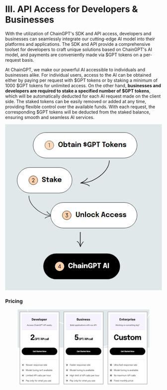 # III. API Access for Developers & Businesses

With the utilization of ChainGPT's SDK and API access, developers and businesses can seamlessly integrate our cutting-edge AI model into their platforms and applications. The SDK and API provide a comprehensive toolset for developers to craft unique solutions based on ChainGPT's AI model, and payments are conveniently made via $GPT tokens on a per-request basis.

At ChainGPT, we make our powerful AI accessible to individuals and businesses alike. For individual users, access to the AI can be obtained either by paying per request with $GPT tokens or by staking a minimum of 1000 $GPT tokens for unlimited access. On the other hand, **businesses and developers are required to stake a specified number of $GPT tokens**, which will be automatically deducted for each AI request made on the client side. The staked tokens can be easily removed or added at any time, providing flexible control over the available funds. With each request, the corresponding $GPT tokens will be deducted from the staked balance, ensuring smooth and seamless AI services.

__![](<../../.gitbook/assets/image (1).png>)__

### Pricing

<figure><img src="../../.gitbook/assets/image (2).png" alt=""><figcaption></figcaption></figure>

